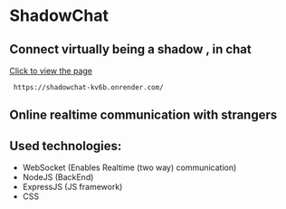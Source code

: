 ﻿# ShadowChat
## Connect virtually being a shadow , in chat


[Click to view the page](https://shadowchat-kv6b.onrender.com/)

``` https://shadowchat-kv6b.onrender.com/```

## Online realtime communication with strangers

## Used technologies:
* WebSocket (Enables Realtime (two way) communication)
* NodeJS (BackEnd)
* ExpressJS (JS framework)
* CSS
